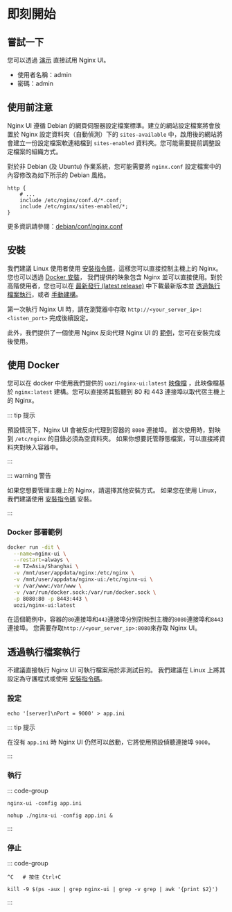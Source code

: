 # 即刻開始

## 嘗試一下

您可以透過 [演示](https://demo.nginxui.com) 直接試用 Nginx UI。

- 使用者名稱：admin
- 密碼：admin

## 使用前注意

Nginx UI 遵循 Debian 的網頁伺服器設定檔案標準。建立的網站設定檔案將會放置於 Nginx
設定資料夾（自動偵測）下的 `sites-available` 中，啟用後的網站將會建立一份設定檔案軟連結檔到 `sites-enabled`
資料夾。您可能需要提前調整設定檔案的組織方式。

對於非 Debian (及 Ubuntu) 作業系統，您可能需要將 `nginx.conf` 設定檔案中的內容修改為如下所示的 Debian 風格。

```nginx
http {
	# ...
	include /etc/nginx/conf.d/*.conf;
	include /etc/nginx/sites-enabled/*;
}
```

更多資訊請參閱：[debian/conf/nginx.conf](https://salsa.debian.org/nginx-team/nginx/-/blob/master/debian/conf/nginx.conf#L59-L60)

## 安裝

我們建議 Linux 使用者使用 [安裝指令碼](./install-script-linux)，這樣您可以直接控制主機上的 Nginx。您也可以透過 [Docker 安裝](#使用-docker)，
我們提供的映象包含 Nginx 並可以直接使用。對於高階使用者，您也可以在 [最新發行 (latest release)](https://github.com/0xJacky/nginx-ui/releases/latest)
中下載最新版本並 [透過執行檔案執行](#透過執行檔案執行)，或者 [手動建構](./build)。

第一次執行 Nginx UI 時，請在瀏覽器中存取 `http://<your_server_ip>:<listen_port>` 完成後續設定。

此外，我們提供了一個使用 Nginx 反向代理 Nginx UI 的 [範例](./nginx-proxy-example)，您可在安裝完成後使用。


## 使用 Docker

您可以在 docker 中使用我們提供的 `uozi/nginx-ui:latest` [映像檔](https://hub.docker.com/r/uozi/nginx-ui)
，此映像檔基於 `nginx:latest` 建構。您可以直接將其監聽到 80 和 443 連接埠以取代宿主機上的 Nginx。

::: tip 提示

預設情況下，Nginx UI 會被反向代理到容器的 `8080` 連接埠。
首次使用時，對映到 `/etc/nginx` 的目錄必須為空資料夾。
如果你想要託管靜態檔案，可以直接將資料夾對映入容器中。

:::

::: warning 警告

如果您想要管理主機上的 Nginx，請選擇其他安裝方式。
如果您在使用 Linux，我們建議使用 [安裝指令碼](./install-script-linux) 安裝。

:::

### Docker 部署範例

```bash
docker run -dit \
  --name=nginx-ui \
  --restart=always \
  -e TZ=Asia/Shanghai \
  -v /mnt/user/appdata/nginx:/etc/nginx \
  -v /mnt/user/appdata/nginx-ui:/etc/nginx-ui \
  -v /var/www:/var/www \
  -v /var/run/docker.sock:/var/run/docker.sock \
  -p 8080:80 -p 8443:443 \
  uozi/nginx-ui:latest
```

在這個範例中，容器的`80`連接埠和`443`連接埠分別對映到主機的`8080`連接埠和`8443`連接埠。
您需要存取`http://<your_server_ip>:8080`來存取 Nginx UI。

## 透過執行檔案執行

不建議直接執行 Nginx UI 可執行檔案用於非測試目的。
我們建議在 Linux 上將其設定為守護程式或使用 [安裝指令碼](./install-script-linux)。

### 設定

```shell
echo '[server]\nPort = 9000' > app.ini
```

::: tip 提示

在沒有 `app.ini` 時 Nginx UI 仍然可以啟動，它將使用預設偵聽連接埠 `9000`。

:::

### 執行

::: code-group

```shell [終端]
nginx-ui -config app.ini
```

```shell [背景]
nohup ./nginx-ui -config app.ini &
```

:::


### 停止

::: code-group

```shell [終端]
^C   # 按住 Ctrl+C
```

```shell [背景]
kill -9 $(ps -aux | grep nginx-ui | grep -v grep | awk '{print $2}')
```

:::
